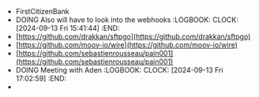 - FirstCitizenBank
- DOING Also will have to look into the webhooks
  :LOGBOOK:
  CLOCK: [2024-09-13 Fri 15:41:44]
  :END:
- [https://github.com/drakkan/sftpgo](https://github.com/drakkan/sftpgo)
- [https://github.com/moov-io/wire](https://github.com/moov-io/wire)
- [https://github.com/sebastienrousseau/pain001](https://github.com/sebastienrousseau/pain001)
- DOING Meeting with Aden
  :LOGBOOK:
  CLOCK: [2024-09-13 Fri 17:02:59]
  :END:
-